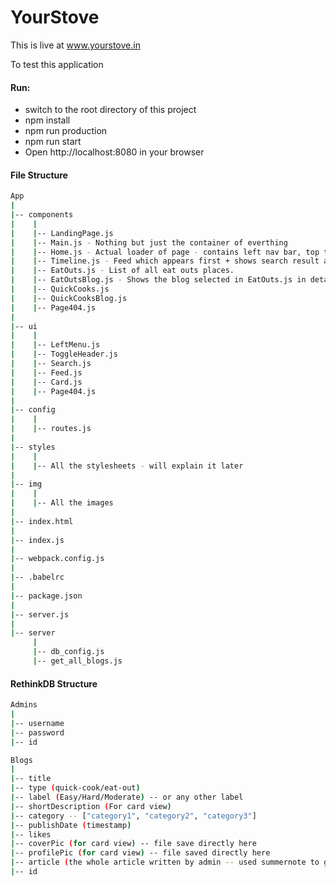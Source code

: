 # YourStove

This is live at www.yourstove.in

To test this application

#### Run:

- switch to the root directory of this project
- npm install
- npm run production
- npm run start
- Open http://localhost:8080 in your browser

#### File Structure

```sh
App 
|
|-- components
|    |
|    |-- LandingPage.js
|    |-- Main.js - Nothing but just the container of everthing
|    |-- Home.js - Actual loader of page - contains left nav bar, top toggle bar, search area
|    |-- Timeline.js - Feed which appears first + shows search result accordingly
|    |-- EatOuts.js - List of all eat outs places.
|    |-- EatOutsBlog.js - Shows the blog selected in EatOuts.js in detail.
|    |-- QuickCooks.js
|    |-- QuickCooksBlog.js
|    |-- Page404.js
|
|-- ui
|    |
|    |-- LeftMenu.js
|    |-- ToggleHeader.js
|    |-- Search.js
|    |-- Feed.js
|    |-- Card.js
|    |-- Page404.js
|
|-- config
|    |
|    |-- routes.js
|
|-- styles
|    |
|    |-- All the stylesheets - will explain it later
|
|-- img
|    |
|    |-- All the images
|   
|-- index.html
|
|-- index.js
|
|-- webpack.config.js
|
|-- .babelrc
|
|-- package.json
|
|-- server.js
|
|-- server
     |
     |-- db_config.js
     |-- get_all_blogs.js
```

#### RethinkDB Structure 

```sh
Admins 
|
|-- username
|-- password
|-- id

Blogs
|
|-- title
|-- type (quick-cook/eat-out)
|-- label (Easy/Hard/Moderate) -- or any other label
|-- shortDescription (For card view)
|-- category -- ["category1", "category2", "category3"]
|-- publishDate (timestamp)
|-- likes
|-- coverPic (for card view) -- file save directly here
|-- profilePic (for card view) -- file saved directly here
|-- article (the whole article written by admin -- used summernote to generate html in admin view)
|-- id
```


